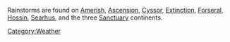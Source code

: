 Rainstorms are found on [Amerish](../locations/Amerish.md),
[Ascension](../locations/Ascension.md), [Cyssor](../locations/Cyssor.md),
[Extinction](../locations/Extinction.md), [Forseral](../locations/Forseral.md),
[Hossin](../locations/Hossin.md), [Searhus](../locations/Searhus.md), and the
three [Sanctuary](../locations/Sanctuary.md) continents.

[Category:Weather](Category:Weather.md)
